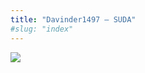 ```yaml
---
title: "Davinder1497 – SUDA"
#slug: "index"
---
```


[![](/wp-content/2007/11/Davinder1497-300x225.jpg)](/wp-content/2007/11/Davinder1497.jpg)